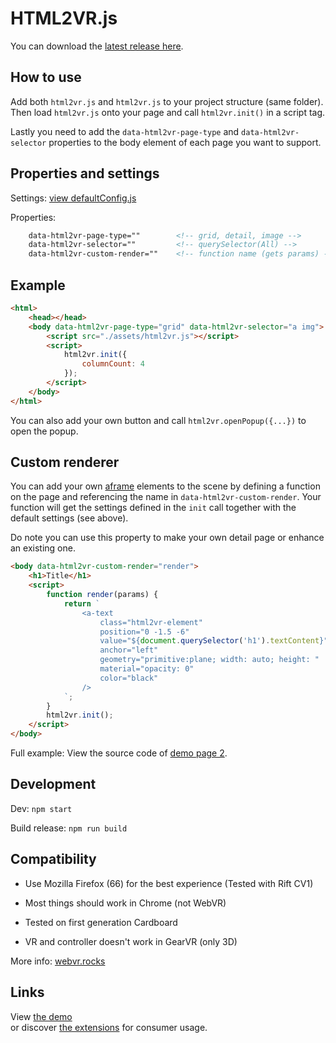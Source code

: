 
# HTML2VR.js

You can download the [latest release here](https://github.com/tuur29/html2vr/releases).

## How to use

Add both `html2vr.js` and `html2vr.js` to your project structure (same folder). Then load `html2vr.js` onto your page and call `html2vr.init()` in a script tag.

Lastly you need to add the `data-html2vr-page-type` and `data-html2vr-selector` properties to the body element of each page you want to support.

## Properties and settings

Settings: [view defaultConfig.js](./src/defaultConfig.js)

Properties:

```html
    data-html2vr-page-type=""        <!-- grid, detail, image -->
    data-html2vr-selector=""         <!-- querySelector(All) -->
    data-html2vr-custom-render=""    <!-- function name (gets params) -->
```

## Example

```html
<html>
    <head></head>
    <body data-html2vr-page-type="grid" data-html2vr-selector="a img">
        <script src="./assets/html2vr.js"></script>
        <script>
            html2vr.init({
                columnCount: 4
            });
        </script>
    </body>
</html>
```

You can also add your own button and call `html2vr.openPopup({...})` to open the popup.

## Custom renderer

You can add your own [aframe](https://aframe.io/) elements to the scene by defining a function on the page and referencing the name in `data-html2vr-custom-render`. Your function will get the settings defined in the `init` call together with the default settings (see above).

Do note you can use this property to make your own detail page or enhance an existing one.

```html
<body data-html2vr-custom-render="render">
    <h1>Title</h1>
    <script>
        function render(params) {
            return `
                <a-text
                    class="html2vr-element"
                    position="0 -1.5 -6"
                    value="${document.querySelector('h1').textContent}"
                    anchor="left"
                    geometry="primitive:plane; width: auto; height: "
                    material="opacity: 0"
                    color="black"
                />
            `;
        }
        html2vr.init();
    </script>
</body>
```

Full example: View the source code of [demo page 2](../demo/site/detail/2.html).

## Development

Dev: `npm start`

Build release: `npm run build`

## Compatibility

- Use Mozilla Firefox (66) for the best experience (Tested with Rift CV1)

- Most things should work in Chrome (not WebVR)

- Tested on first generation Cardboard

- VR and controller doesn't work in GearVR (only 3D)

More info: [webvr.rocks](https://webvr.rocks/)

## Links

View [the demo](../demo)  
or discover [the extensions](../extension) for consumer usage.
